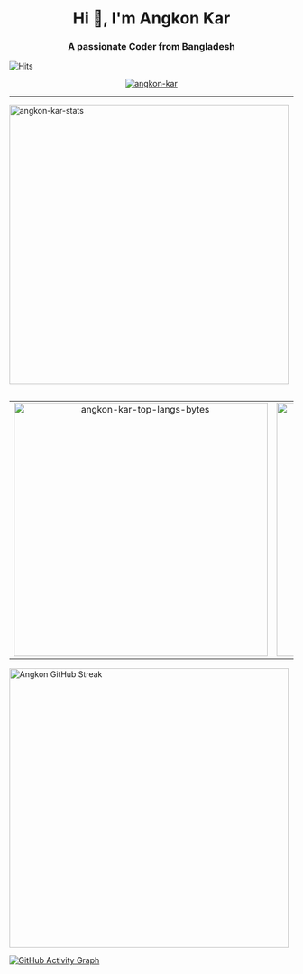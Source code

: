 <h1 align="center">Hi 👋, I'm Angkon Kar</h1>
<h3 align="center">A passionate Coder from Bangladesh</h3>

[![Hits](https://u8views.com/api/v1/github/profiles/63663261/views/day-week-month-total-count.svg)](https://u8views.com/github/Angkon-kar)

<p align="center">
  <a href="https://github.com/ryo-ma/github-profile-trophy">
    <img src="https://trophygh.kolioaris.xyz/?username=angkon-kar&rank=-?" alt="angkon-kar" />
  </a>
</p>

---

<p align="left">
  <img src="https://github-readme-stats-delta-snowy-48.vercel.app/api?username=angkon-kar&rank_icon=github&show_icons=true&locale=en&theme=dark" alt="angkon-kar-stats" width="495" />
</p>

<table align="left">
  <tr>
    <td align="center">
      <img src="https://github-readme-stats-delta-snowy-48.vercel.app/api/top-langs?username=angkon-kar&stats_format=bytes&show_icons=true&locale=en&theme=dark" alt="angkon-kar-top-langs-bytes" width="450" />
    </td>
    <td align="center">
      <img src="https://github-readme-stats-delta-snowy-48.vercel.app/api/top-langs?username=angkon-kar&layout=compact&show_icons=true&locale=en&theme=dark" alt="angkon-kar-top-langs" width="450" />
    </td>
  </tr>
</table>

<p><a href="https://git.io/streak-stats">
  <img src="https://readme-streak-am90ad4ap-sherlock1956s-projects.vercel.app?user=angkon-kar&theme=dark" alt="Angkon GitHub Streak" width="495" />
</a></p>

<p align="left">
  <a href="https://github.com/Angkon-kar?tab=repositories">
    <img src="https://github-readme-activity-graph.vercel.app/graph?username=angkon-kar&theme=react-dark&hide_title=true&hide_border=true" alt="GitHub Activity Graph" />
  </a>
</p>
